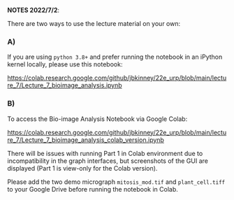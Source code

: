 __NOTES 2022/7/2__:

There are two ways to use the lecture material on your own:

### A) 
If you are using `python 3.8+` and prefer running the notebook in an iPython kernel locally, please use this notebook: 

https://colab.research.google.com/github/jbkinney/22e_urp/blob/main/lecture_7/Lecture_7_bioimage_analysis.ipynb

### B)
To access the Bio-image Analysis Notebook via Google Colab:

https://colab.research.google.com/github/jbkinney/22e_urp/blob/main/lecture_7/Lecture_7_bioimage_analysis_colab_version.ipynb


There will be issues with running Part 1 in Colab environment due to incompatibility in the graph interfaces, but screenshots of the GUI are displayed (Part 1 is view-only for the Colab version).

Please add the two demo micrograph `mitosis_mod.tif` and `plant_cell.tiff` to your Google Drive before running the notebook in Colab.

